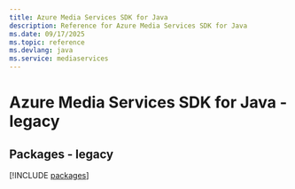 ```yaml
---
title: Azure Media Services SDK for Java
description: Reference for Azure Media Services SDK for Java
ms.date: 09/17/2025
ms.topic: reference
ms.devlang: java
ms.service: mediaservices
---
```

# Azure Media Services SDK for Java - legacy
## Packages - legacy
[!INCLUDE [packages](media-services-index.md)]